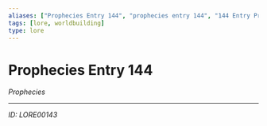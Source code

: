 ```yaml
---
aliases: ["Prophecies Entry 144", "prophecies entry 144", "144 Entry Prophecies"]
tags: [lore, worldbuilding]
type: lore
---
```


# Prophecies Entry 144

*Prophecies*

---
*ID: LORE00143*
